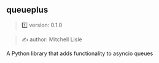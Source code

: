 ##  queueplus

> 1️⃣ version: 0.1.0

> ✍️ author: Mitchell Lisle

A Python library that adds functionality to asyncio queues
